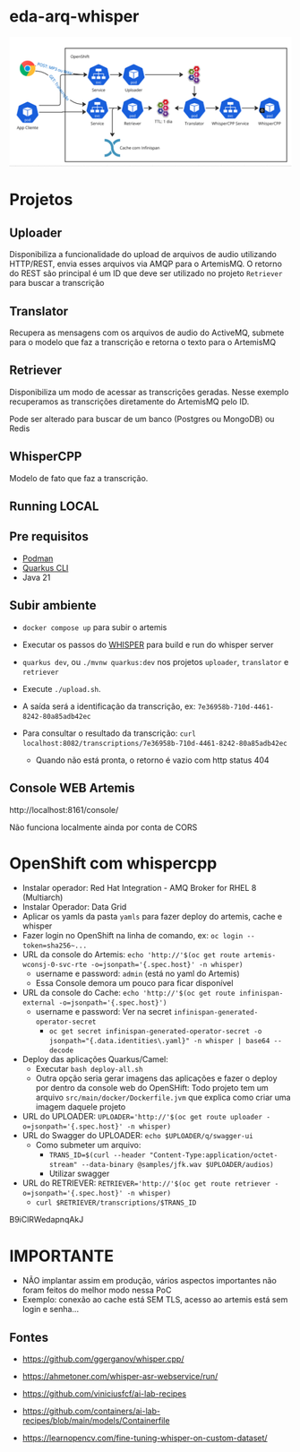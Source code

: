 # eda-arq-whisper

![alt text](image.png)

# Projetos

## Uploader
Disponibiliza a funcionalidade do upload de arquivos de audio utilizando HTTP/REST, envia esses arquivos via AMQP para o ArtemisMQ.
O retorno do REST são principal é um ID que deve ser utilizado no projeto `Retriever` para buscar a transcrição

## Translator
Recupera as mensagens com os arquivos de audio do ActiveMQ, submete para o modelo que faz a transcrição e retorna o texto para o ArtemisMQ

## Retriever
Disponibiliza um modo de acessar as transcrições geradas. Nesse exemplo recuperamos as transcrições diretamente do ArtemisMQ pelo ID.

Pode ser alterado para buscar de um banco (Postgres ou MongoDB) ou Redis

## WhisperCPP
Modelo de fato que faz a transcrição.


## Running LOCAL

## Pre requisitos
- [Podman](https://podman.io/docs/installation)
- [Quarkus CLI](https://quarkus.io/guides/cli-tooling)
- Java 21

## Subir ambiente
- `docker compose up` para subir o artemis
- Executar os passos do [WHISPER](whisper/README.md) para build e run do whisper server

- `quarkus dev`, ou `./mvnw quarkus:dev` nos projetos `uploader`, `translator` e `retriever`

- Execute `./upload.sh`. 
- A saída será a identificação da transcrição, ex: `7e36958b-710d-4461-8242-80a85adb42ec`
- Para consultar o resultado da transcrição: `curl localhost:8082/transcriptions/7e36958b-710d-4461-8242-80a85adb42ec`
  - Quando não está pronta, o retorno é vazio com http status 404

## Console WEB Artemis
http://localhost:8161/console/

Não funciona localmente ainda por conta de CORS

# OpenShift com whispercpp

- Instalar operador: Red Hat Integration - AMQ Broker for RHEL 8 (Multiarch)
- Instalar Operador: Data Grid
- Aplicar os yamls da pasta `yamls` para fazer deploy do artemis, cache e whisper
- Fazer login no OpenShift na linha de comando, ex: `oc login --token=sha256~...`
- URL da console do Artemis: `echo 'http://'$(oc get route artemis-wconsj-0-svc-rte -o=jsonpath='{.spec.host}' -n whisper)`
  - username e password: `admin` (está no yaml do Artemis)
  - Essa Console demora um pouco para ficar disponível
- URL da console do Cache: `echo 'http://'$(oc get route infinispan-external -o=jsonpath='{.spec.host}')`
  - username e password: Ver na secret `infinispan-generated-operator-secret`
    - `oc get secret infinispan-generated-operator-secret -o jsonpath="{.data.identities\.yaml}" -n whisper | base64 --decode`
- Deploy das aplicações Quarkus/Camel: 
  - Executar `bash deploy-all.sh`
  - Outra opção seria gerar imagens das aplicações e fazer o deploy por dentro da console web do OpenSHift: Todo projeto tem um arquivo `src/main/docker/Dockerfile.jvm` que explica como criar uma imagem daquele projeto
- URL do UPLOADER: `UPLOADER='http://'$(oc get route uploader -o=jsonpath='{.spec.host}' -n whisper)`
- URL do Swagger do UPLOADER: `echo $UPLOADER/q/swagger-ui`
  - Como submeter um arquivo:
    - `TRANS_ID=$(curl --header "Content-Type:application/octet-stream" --data-binary @samples/jfk.wav $UPLOADER/audios)`
    - Utilizar swagger
- URL do RETRIEVER: `RETRIEVER='http://'$(oc get route retriever -o=jsonpath='{.spec.host}' -n whisper)`
  - `curl $RETRIEVER/transcriptions/$TRANS_ID`

B9iClRWedapnqAkJ

# IMPORTANTE
- NÃO implantar assim em produção, vários aspectos importantes não foram feitos do melhor modo nessa PoC
- Exemplo: conexão ao cache está SEM TLS, acesso ao artemis está sem login e senha...

## Fontes

- https://github.com/ggerganov/whisper.cpp/
- https://ahmetoner.com/whisper-asr-webservice/run/
- https://github.com/viniciusfcf/ai-lab-recipes

- https://github.com/containers/ai-lab-recipes/blob/main/models/Containerfile
- https://learnopencv.com/fine-tuning-whisper-on-custom-dataset/

